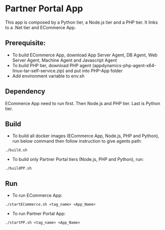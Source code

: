 Partner Portal App
==================

This app is composed by a Python tier, a Node.js tier and a PHP tier. It links to a .Net tier and ECommerce App.

## Prerequisite:

- To build ECommerce App, download App Server Agent, DB Agent, Web Server Agent, Machine Agent and Javascript Agent
- To build PHP tier, download PHP agent (appdynamics-php-agent-x64-linux-tar-self-service.zip) and put into PHP-App folder
- Add environment variable to env.sh

## Dependency

ECommerce App need to run first. Then Node.js and PHP tier. Last is Python tier.

## Build

- To build all docker images (ECommerce App, Node.js, PHP and Python), run below command then follow instruction to give agents path:
```
./build.sh
```

- To build only Partner Portal tiers (Node.js, PHP and Python), run:
```
./buildPP.sh
```

## Run

- To run ECommerce App:
```
./startECommerce.sh <tag_name> <App_Name>
```

- To run Partner Portal App:
```
./startPP.sh <tag_name> <App_Name>
```

